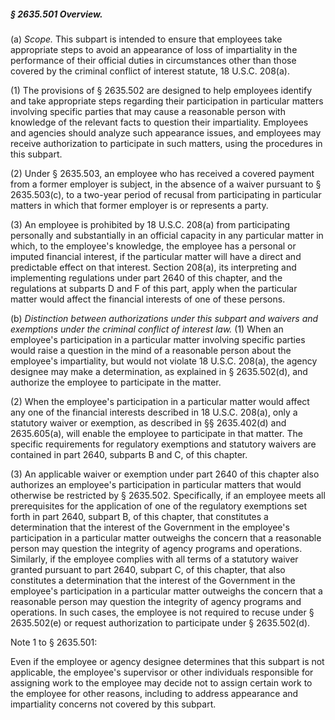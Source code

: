 ##### § 2635.501 Overview. #####

(a) *Scope.* This subpart is intended to ensure that employees take appropriate steps to avoid an appearance of loss of impartiality in the performance of their official duties in circumstances other than those covered by the criminal conflict of interest statute, 18 U.S.C. 208(a).

(1) The provisions of § 2635.502 are designed to help employees identify and take appropriate steps regarding their participation in particular matters involving specific parties that may cause a reasonable person with knowledge of the relevant facts to question their impartiality. Employees and agencies should analyze such appearance issues, and employees may receive authorization to participate in such matters, using the procedures in this subpart.

(2) Under § 2635.503, an employee who has received a covered payment from a former employer is subject, in the absence of a waiver pursuant to § 2635.503(c), to a two-year period of recusal from participating in particular matters in which that former employer is or represents a party.

(3) An employee is prohibited by 18 U.S.C. 208(a) from participating personally and substantially in an official capacity in any particular matter in which, to the employee's knowledge, the employee has a personal or imputed financial interest, if the particular matter will have a direct and predictable effect on that interest. Section 208(a), its interpreting and implementing regulations under part 2640 of this chapter, and the regulations at subparts D and F of this part, apply when the particular matter would affect the financial interests of one of these persons.

(b) *Distinction between authorizations under this subpart and waivers and exemptions under the criminal conflict of interest law.* (1) When an employee's participation in a particular matter involving specific parties would raise a question in the mind of a reasonable person about the employee's impartiality, but would not violate 18 U.S.C. 208(a), the agency designee may make a determination, as explained in § 2635.502(d), and authorize the employee to participate in the matter.

(2) When the employee's participation in a particular matter would affect any one of the financial interests described in 18 U.S.C. 208(a), only a statutory waiver or exemption, as described in §§ 2635.402(d) and 2635.605(a), will enable the employee to participate in that matter. The specific requirements for regulatory exemptions and statutory waivers are contained in part 2640, subparts B and C, of this chapter.

(3) An applicable waiver or exemption under part 2640 of this chapter also authorizes an employee's participation in particular matters that would otherwise be restricted by § 2635.502. Specifically, if an employee meets all prerequisites for the application of one of the regulatory exemptions set forth in part 2640, subpart B, of this chapter, that constitutes a determination that the interest of the Government in the employee's participation in a particular matter outweighs the concern that a reasonable person may question the integrity of agency programs and operations. Similarly, if the employee complies with all terms of a statutory waiver granted pursuant to part 2640, subpart C, of this chapter, that also constitutes a determination that the interest of the Government in the employee's participation in a particular matter outweighs the concern that a reasonable person may question the integrity of agency programs and operations. In such cases, the employee is not required to recuse under § 2635.502(e) or request authorization to participate under § 2635.502(d).

Note 1 to § 2635.501:

Even if the employee or agency designee determines that this subpart is not applicable, the employee's supervisor or other individuals responsible for assigning work to the employee may decide not to assign certain work to the employee for other reasons, including to address appearance and impartiality concerns not covered by this subpart.